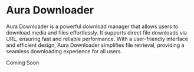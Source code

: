 # Aura Downloader
Aura Downloader is a powerful download manager that allows users to download media and files effortlessly. It supports direct file downloads via URL, ensuring fast and reliable performance. With a user-friendly interface and efficient design, Aura Downloader simplifies file retrieval, providing a seamless downloading experience for all users.

Coming Soon
